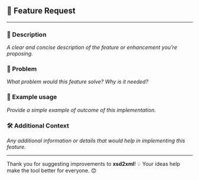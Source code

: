 ## 🚀 Feature Request

---

### 🌟 Description
*A clear and concise description of the feature or enhancement you're proposing.*

### 🤔 Problem
*What problem would this feature solve? Why is it needed?*

### 📝 Example usage
*Provide a simple example of outcome of this implementation.*

### 🛠️ Additional Context

*Any additional information or details that would help in implementing this feature.*

---

Thank you for suggesting improvements to **xsd2xml**! 💡 Your ideas help make the tool better for everyone. 😊
